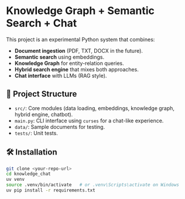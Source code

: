 # Knowledge Graph + Semantic Search + Chat

This project is an experimental Python system that combines:

- **Document ingestion** (PDF, TXT, DOCX in the future).
- **Semantic search** using embeddings.
- **Knowledge Graph** for entity-relation queries.
- **Hybrid search engine** that mixes both approaches.
- **Chat interface** with LLMs (RAG style).

## 🚀 Project Structure
- `src/`: Core modules (data loading, embeddings, knowledge graph, hybrid engine, chatbot).
- `main.py`: CLI interface using `curses` for a chat-like experience.
- `data/`: Sample documents for testing.
- `tests/`: Unit tests.

## 🛠 Installation
```bash
git clone <your-repo-url>
cd knowledge_chat
uv venv
source .venv/bin/activate   # or .venv\Scripts\activate on Windows
uv pip install -r requirements.txt
